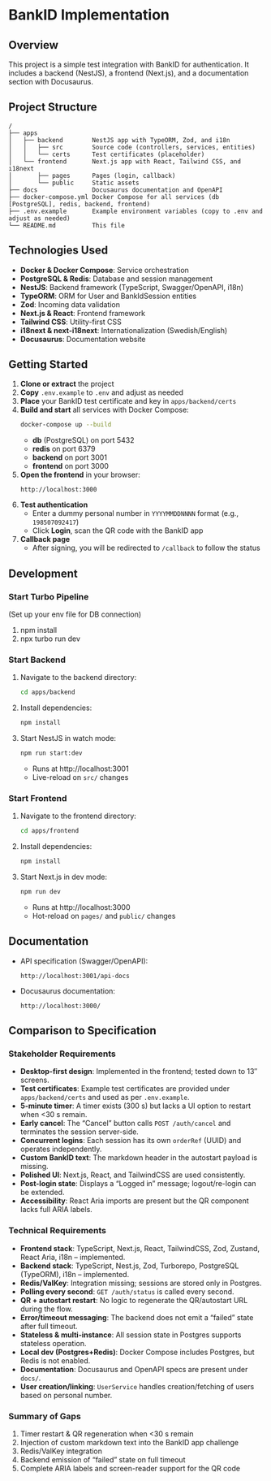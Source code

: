 # BankID Implementation

## Overview
This project is a simple test integration with BankID for authentication. It includes a backend (NestJS), a frontend (Next.js), and a documentation section with Docusaurus.

## Project Structure
```
/
├── apps
│   ├── backend        NestJS app with TypeORM, Zod, and i18n
│   │   ├── src        Source code (controllers, services, entities)
│   │   └── certs      Test certificates (placeholder)
│   └── frontend       Next.js app with React, Tailwind CSS, and i18next
│       ├── pages      Pages (login, callback)
│       └── public     Static assets
├── docs               Docusaurus documentation and OpenAPI
├── docker-compose.yml Docker Compose for all services (db [PostgreSQL], redis, backend, frontend)
├── .env.example       Example environment variables (copy to .env and adjust as needed)
└── README.md          This file
```

## Technologies Used
- **Docker & Docker Compose**: Service orchestration
- **PostgreSQL & Redis**: Database and session management
- **NestJS**: Backend framework (TypeScript, Swagger/OpenAPI, i18n)
- **TypeORM**: ORM for User and BankIdSession entities
- **Zod**: Incoming data validation
- **Next.js & React**: Frontend framework
- **Tailwind CSS**: Utility-first CSS
- **i18next & next-i18next**: Internationalization (Swedish/English)
- **Docusaurus**: Documentation website

## Getting Started
1. **Clone or extract** the project
2. **Copy** `.env.example` to `.env` and adjust as needed
3. **Place** your BankID test certificate and key in `apps/backend/certs`
4. **Build and start** all services with Docker Compose:
   ```bash
   docker-compose up --build
   ```
   - **db** (PostgreSQL) on port 5432
   - **redis** on port 6379
   - **backend** on port 3001
   - **frontend** on port 3000
5. **Open the frontend** in your browser:
   ```
   http://localhost:3000
   ```
6. **Test authentication**
   - Enter a dummy personal number in `YYYYMMDDNNNN` format (e.g., `198507092417`)
   - Click **Login**, scan the QR code with the BankID app
7. **Callback page**
   - After signing, you will be redirected to `/callback` to follow the status

## Development

### Start Turbo Pipeline

(Set up your env file for DB connection)

1. npm install
2. npx turbo run dev

### Start Backend
1. Navigate to the backend directory:
   ```bash
   cd apps/backend
   ```
2. Install dependencies:
   ```bash
   npm install
   ```
3. Start NestJS in watch mode:
   ```bash
   npm run start:dev
   ```
   - Runs at http://localhost:3001
   - Live-reload on `src/` changes

### Start Frontend
1. Navigate to the frontend directory:
   ```bash
   cd apps/frontend
   ```
2. Install dependencies:
   ```bash
   npm install
   ```
3. Start Next.js in dev mode:
   ```bash
   npm run dev
   ```
   - Runs at http://localhost:3000
   - Hot-reload on `pages/` and `public/` changes

## Documentation
- API specification (Swagger/OpenAPI):
  ```
  http://localhost:3001/api-docs
  ```
- Docusaurus documentation:
  ```
  http://localhost:3000/
  ```

## Comparison to Specification

### Stakeholder Requirements
- **Desktop-first design**: Implemented in the frontend; tested down to 13″ screens.
- **Test certificates**: Example test certificates are provided under `apps/backend/certs` and used as per `.env.example`.
- **5-minute timer**: A timer exists (300 s) but lacks a UI option to restart when <30 s remain.
- **Early cancel**: The “Cancel” button calls `POST /auth/cancel` and terminates the session server-side.
- **Concurrent logins**: Each session has its own `orderRef` (UUID) and operates independently.
- **Custom BankID text**: The markdown header in the autostart payload is missing.
- **Polished UI**: Next.js, React, and TailwindCSS are used consistently.
- **Post-login state**: Displays a “Logged in” message; logout/re-login can be extended.
- **Accessibility**: React Aria imports are present but the QR component lacks full ARIA labels.

### Technical Requirements
- **Frontend stack**: TypeScript, Next.js, React, TailwindCSS, Zod, Zustand, React Aria, i18n – implemented.
- **Backend stack**: TypeScript, Nest.js, Zod, Turborepo, PostgreSQL (TypeORM), i18n – implemented.
- **Redis/ValKey**: Integration missing; sessions are stored only in Postgres.
- **Polling every second**: `GET /auth/status` is called every second.
- **QR + autostart restart**: No logic to regenerate the QR/autostart URL during the flow.
- **Error/timeout messaging**: The backend does not emit a “failed” state after full timeout.
- **Stateless & multi-instance**: All session state in Postgres supports stateless operation.
- **Local dev (Postgres+Redis)**: Docker Compose includes Postgres, but Redis is not enabled.
- **Documentation**: Docusaurus and OpenAPI specs are present under `docs/`.
- **User creation/linking**: `UserService` handles creation/fetching of users based on personal number.

### Summary of Gaps
1. Timer restart & QR regeneration when <30 s remain
2. Injection of custom markdown text into the BankID app challenge
3. Redis/ValKey integration
4. Backend emission of “failed” state on full timeout
5. Complete ARIA labels and screen-reader support for the QR code
